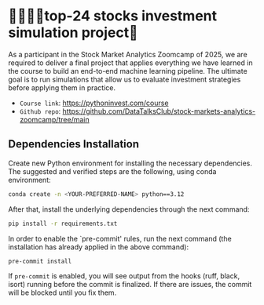 # 💸💸💸💸top-24 stocks investment simulation project📢
As a participant in the Stock Market Analytics Zoomcamp of 2025, we are required to deliver a final project that applies everything we have learned in the course to build an end-to-end machine learning pipeline. The ultimate goal is to run simulations that allow us to evaluate investment strategies before applying them in practice.

- `Course link`: https://pythoninvest.com/course
- `Github repo`: https://github.com/DataTalksClub/stock-markets-analytics-zoomcamp/tree/main


## Dependencies Installation

Create new Python environment for installing the necessary dependencies. The suggested and verified steps are the following, using conda environment:

```bash
conda create -n <YOUR-PREFERRED-NAME> python==3.12
```

After that, install the underlying dependencies through the next command:
```bash
pip install -r requirements.txt
```

In order to enable the `pre-commit' rules, run the next command (the installation has already applied in the above command):
```bash
pre-commit install
```

If `pre-commit` is enabled, you will see output from the hooks (ruff, black, isort) running before the commit is finalized. If there are issues, the commit will be blocked until you fix them.
